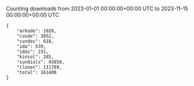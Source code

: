 
Counting downloads from 2023-01-01 00:00:00+00:00 UTC to 2023-11-15 00:00:00+00:00 UTC

```
{
    "arkode": 1028,
    "cvode": 3052,
    "cvodes": 618,
    "ida": 539,
    "idas": 231,
    "kinsol": 285,
    "sundials": 43858,
    "clones": 111789,
    "total": 161400
}
```

